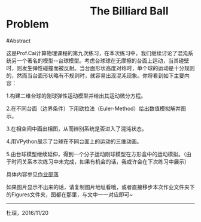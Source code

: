 # 　　　　　　　　The Billiard Ball Problem

#Abstract

这是Prof.Cai计算物理课程的第九次练习，在本次练习中，我们继续讨论了混沌系统另一个著名的模型--台球模型。考虑台球球在无摩擦的台面上运动，当其碰壁时，则发生弹性碰撞而被反射。当台面形状高度对称时，单个球的运动是十分规则的，然而当台面形状略有不规则时，就容易出现混沌现象。你将看到如下主要内容：

1.构建二维台球的刚球弹性运动模型并给出其运动微分方程。

2.在不同台面（边界条件）下用欧拉法（Euler-Method）给出数值模拟解并图示。

3.在相空间中画出相图，从而辨别系统是否进入了混沌状态。

4.用VPython展示了台球在不同台面上的运动的三维动画。

5.由台球模型继续延伸，得到一个分子运动刚球模型在方形盒中的运动模拟。（由于时间关系本次练习中未完成，如果有机会的话，我或许会在下次练习中展示）

具体内容参见[作业部落](https://www.zybuluo.com/Chenducvke/note/573740)

如果图片显示不出来的话，请复制图片地址看哦，或者直接移步本次作业文件夹下的Figures文件夹，图都在那里，与文中一一对应即可~

***
杜琛，2016/11/20
